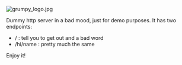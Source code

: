 ![grumpy_logo.jpg](https://icons.iconarchive.com/icons/iconka/meow/256/cat-grumpy-icon.png)

Dummy http server in a bad mood, just for demo purposes. It has two endpoints:
 - / : tell you to get out and a bad word 
 - /hi/name : pretty much the same

Enjoy it!
